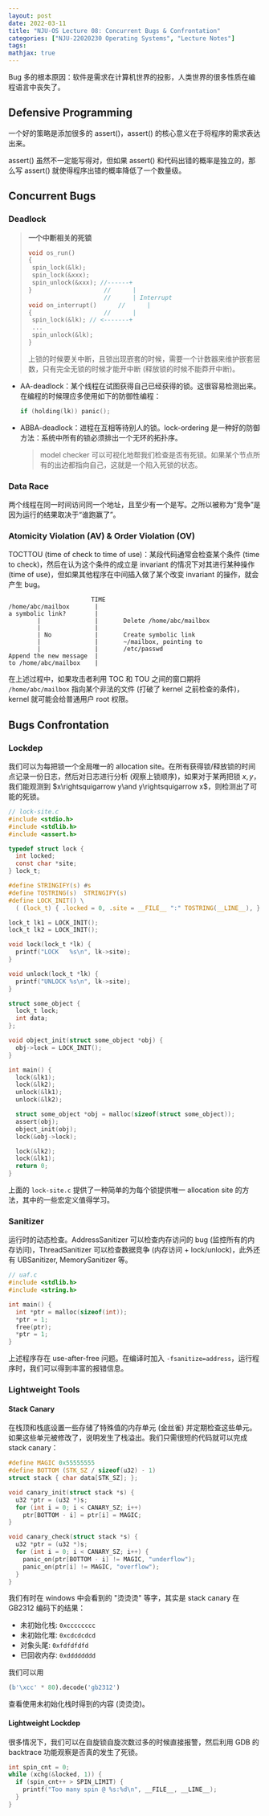 ```yaml
---
layout: post
date: 2022-03-11
title: "NJU-OS Lecture 08: Concurrent Bugs & Confrontation"
categories: ["NJU-22020230 Operating Systems", "Lecture Notes"]
tags: 
mathjax: true
---
```


Bug 多的根本原因：软件是需求在计算机世界的投影，人类世界的很多性质在编程语言中丧失了。

## Defensive Programming

一个好的策略是添加很多的 assert()，assert() 的核心意义在于将程序的需求表达出来。

assert() 虽然不一定能写得对，但如果 assert() 和代码出错的概率是独立的，那么写 assert() 就使得程序出错的概率降低了一个数量级。

<!-- more -->

## Concurrent Bugs

### Deadlock

> **一个中断相关的死锁**
>
> ```c
> void os_run()
> {
>  spin_lock(&lk);
>  spin_lock(&xxx);
>  spin_unlock(&xxx); //------+
> }					   //  	   |
> 					   //	   | Interrupt
> void on_interrupt()	   //	   |
> {					   //	   |
>  spin_lock(&lk); // <-------+
>  ...
>  spin_unlock(&lk);
> }
> ```
>
> 上锁的时候要关中断，且锁出现嵌套的时候，需要一个计数器来维护嵌套层数，只有完全无锁的时候才能开中断 (释放锁的时候不能莽开中断)。

* AA-deadlock：某个线程在试图获得自己已经获得的锁。这很容易检测出来。在编程的时候理应多使用如下的防御性编程：

    ```c
    if (holding(lk)) panic();
    ```

* ABBA-deadlock：进程在互相等待别人的锁。lock-ordering 是一种好的防御方法：系统中所有的锁必须排出一个无环的拓扑序。

    > model checker 可以可视化地帮我们检查是否有死锁。如果某个节点所有的出边都指向自己，这就是一个陷入死锁的状态。

### Data Race

两个线程在同一时间访问同一个地址，且至少有一个是写。之所以被称为“竞争”是因为运行的结果取决于“谁跑赢了”。

### Atomicity Violation (AV) & Order Violation (OV)

TOCTTOU (time of check to time of use)：某段代码通常会检查某个条件 (time to check)，然后在认为这个条件的成立是 invariant 的情况下对其进行某种操作 (time of use)，但如果其他程序在中间插入做了某个改变 invariant 的操作，就会产生 bug。

```
					   TIME		
/home/abc/mailbox		|
a symbolic link?		|
		|				|		Delete /home/abc/mailbox
		| 				|
		| No			|		Create symbolic link
		|				|		~/mailbox, pointing to 
		|				|		/etc/passwd
Append the new message	|
to /home/abc/mailbox	|
```

在上述过程中，如果攻击者利用 TOC 和 TOU 之间的窗口期将 `/home/abc/mailbox` 指向某个非法的文件 (打破了 kernel 之前检查的条件)，kernel 就可能会给普通用户 root 权限。

## Bugs Confrontation

### Lockdep

我们可以为每把锁一个全局唯一的 allocation site。在所有获得锁/释放锁的时间点记录一份日志，然后对日志进行分析 (观察上锁顺序)，如果对于某两把锁 $x,y$，我们能观测到 $x\rightsquigarrow y\and y\rightsquigarrow x$，则检测出了可能的死锁。

```c
// lock-site.c
#include <stdio.h>
#include <stdlib.h>
#include <assert.h>

typedef struct lock {
  int locked;
  const char *site;
} lock_t;

#define STRINGIFY(s) #s
#define TOSTRING(s)  STRINGIFY(s)
#define LOCK_INIT() \
  ( (lock_t) { .locked = 0, .site = __FILE__ ":" TOSTRING(__LINE__), } )

lock_t lk1 = LOCK_INIT();
lock_t lk2 = LOCK_INIT();

void lock(lock_t *lk) {
  printf("LOCK   %s\n", lk->site);
}

void unlock(lock_t *lk) {
  printf("UNLOCK %s\n", lk->site);
}

struct some_object {
  lock_t lock;
  int data;
};

void object_init(struct some_object *obj) {
  obj->lock = LOCK_INIT();
}

int main() {
  lock(&lk1);
  lock(&lk2);
  unlock(&lk1);
  unlock(&lk2);

  struct some_object *obj = malloc(sizeof(struct some_object));
  assert(obj);
  object_init(obj);
  lock(&obj->lock);

  lock(&lk2);
  lock(&lk1);
  return 0;
}
```

上面的 `lock-site.c` 提供了一种简单的为每个锁提供唯一 allocation site 的方法，其中的一些宏定义值得学习。

### Sanitizer

运行时的动态检查。AddressSanitizer 可以检查内存访问的 bug (监控所有的内存访问)，ThreadSanitizer 可以检查数据竞争 (内存访问 + lock/unlock)，此外还有 UBSanitizer, MemorySanitizer 等。

```c
// uaf.c
#include <stdlib.h>
#include <string.h>

int main() {
  int *ptr = malloc(sizeof(int));
  *ptr = 1;
  free(ptr);
  *ptr = 1;
}
```

上述程序存在 use-after-free 问题。在编译时加入 `-fsanitize=address`，运行程序时，我们可以得到丰富的报错信息。

### Lightweight Tools

#### Stack Canary

在栈顶和栈底设置一些存储了特殊值的内存单元 (金丝雀) 并定期检查这些单元。如果这些单元被修改了，说明发生了栈溢出。我们只需很短的代码就可以完成 stack canary：

```c
#define MAGIC 0x55555555
#define BOTTOM (STK_SZ / sizeof(u32) - 1)
struct stack { char data[STK_SZ]; };

void canary_init(struct stack *s) {
  u32 *ptr = (u32 *)s;
  for (int i = 0; i < CANARY_SZ; i++)
    ptr[BOTTOM - i] = ptr[i] = MAGIC;
}

void canary_check(struct stack *s) {
  u32 *ptr = (u32 *)s;
  for (int i = 0; i < CANARY_SZ; i++) {
    panic_on(ptr[BOTTOM - i] != MAGIC, "underflow");
    panic_on(ptr[i] != MAGIC, "overflow");
  }
}
```

我们有时在 windows 中会看到的 "烫烫烫" 等字，其实是 stack canary 在 GB2312 编码下的结果：

- 未初始化栈: `0xcccccccc`
- 未初始化堆: `0xcdcdcdcd`
- 对象头尾: `0xfdfdfdfd`
- 已回收内存: `0xdddddddd`

我们可以用

```python
(b'\xcc' * 80).decode('gb2312')
```

查看使用未初始化栈时得到的内容 (烫烫烫)。

#### Lightweight Lockdep

很多情况下，我们可以在自旋锁自旋次数过多的时候直接报警，然后利用 GDB 的 backtrace 功能观察是否真的发生了死锁。

```c
int spin_cnt = 0;
while (xchg(&locked, 1)) {
  if (spin_cnt++ > SPIN_LIMIT) {
    printf("Too many spin @ %s:%d\n", __FILE__, __LINE__);
  }
}
```